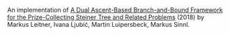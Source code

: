 An implementation of
[A Dual Ascent-Based Branch-and-Bound Framework for the Prize-Collecting Steiner Tree and Related Problems](https://pubsonline.informs.org/doi/10.1287/ijoc.2017.0788) (2018) by
Markus Leitner, Ivana Ljubić, Martin Luipersbeck, Markus Sinnl.
